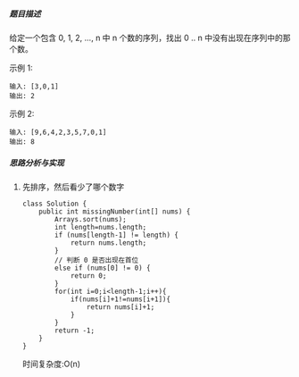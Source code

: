 ##### 题目描述

给定一个包含 0, 1, 2, ..., n 中 n 个数的序列，找出 0 .. n 中没有出现在序列中的那个数。

示例 1:

```
输入: [3,0,1]
输出: 2
```

示例 2:

```
输入: [9,6,4,2,3,5,7,0,1]
输出: 8
```

##### 思路分析与实现

1. 先排序，然后看少了哪个数字

   ```
   class Solution {
       public int missingNumber(int[] nums) {
           Arrays.sort(nums);
           int length=nums.length;
           if (nums[length-1] != length) {
               return nums.length;
           }
           // 判断 0 是否出现在首位
           else if (nums[0] != 0) {
               return 0;
           }
           for(int i=0;i<length-1;i++){
               if(nums[i]+1!=nums[i+1]){
                   return nums[i]+1;
               }
           }
           return -1;
       }
   }
   ```

   时间复杂度:O(n)